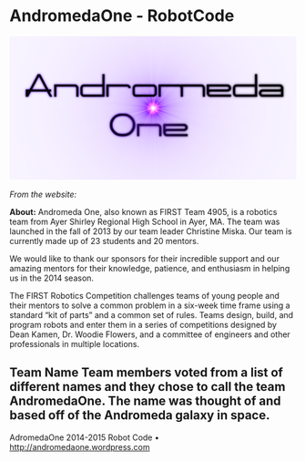 AndromedaOne - RobotCode
=========

![andromedaone](/AndromedaOneRobot/resources/andromedaone.png?raw=true "andromedaone")

<i>From the website:</i>

<b>About:</b>
Andromeda One, also known as FIRST Team 4905, is a robotics team from Ayer Shirley Regional High School in Ayer, MA. The team was launched in the fall of 2013 by our team leader Christine Miska. Our team is currently made up of 23 students and 20 mentors.

We would like to thank our sponsors for their incredible support and our amazing mentors for their knowledge, patience, and enthusiasm in helping us in the 2014 season.

The FIRST Robotics Competition challenges teams of young people and their mentors to solve a common problem in a six-week time frame using a standard “kit of parts” and a common set of rules. Teams design, build, and program robots and enter them in a series of competitions designed by Dean Kamen, Dr. Woodie Flowers, and a committee of engineers and other professionals in multiple locations.

<b>Team Name</b>
Team members voted from a list of different names and they chose to call the team AndromedaOne. The name was thought of and based off of the Andromeda galaxy in space.
---
AdromedaOne 2014-2015 Robot Code • http://andromedaone.wordpress.com